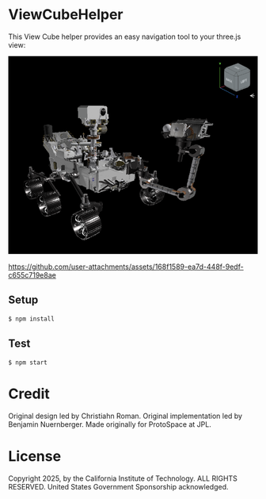 # ViewCubeHelper

This View Cube helper provides an easy navigation tool to your three.js view:

<img src="./screenshot.png"/>

https://github.com/user-attachments/assets/168f1589-ea7d-448f-9edf-c655c719e8ae

## Setup
```
$ npm install
```

## Test
```
$ npm start 
```

# Credit
Original design led by Christiahn Roman.
Original implementation led by Benjamin Nuernberger.
Made originally for ProtoSpace at JPL.

# License
Copyright 2025, by the California Institute of Technology. ALL RIGHTS RESERVED. United States Government Sponsorship acknowledged.

